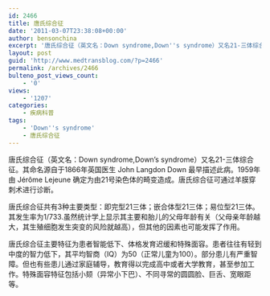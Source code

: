 ```yaml
---
id: 2466
title: 唐氏综合征
date: '2011-03-07T23:38:08+00:00'
author: bensonchina
excerpt: '唐氏综合征（英文名：Down syndrome,Down''s syndrome）又名21-三体综合征。其命名源自于1866年英国医生  John Langdon Down 最早描述此病。1959年由 Jérôme Lejeune 确定为由21号染色体的畸变造成。'
layout: post
guid: 'http://www.medtransblog.com/?p=2466'
permalink: /archives/2466
bulteno_post_views_count:
    - '0'
views:
    - '1207'
categories:
    - 疾病科普
tags:
    - 'Down''s syndrome'
    - 唐氏综合征
---
```


唐氏综合征（英文名：Down syndrome,Down’s syndrome）又名21-三体综合征。其命名源自于1866年英国医生 John Langdon Down 最早描述此病。1959年由 Jérôme Lejeune 确定为由21号染色体的畸变造成。唐氏综合征可通过羊膜穿刺术进行诊断。

唐氏综合征共有3种主要类型：即完型21三体；嵌合体型21三体；易位型21三体。其发生率为1/733.虽然统计学上显示其主要和胎儿的父母年龄有关（父母亲年龄越大，其生殖细胞发生突变的风险就越高），但其他的因素也可能发挥了作用。

唐氏综合征主要特征为患者智能低下、体格发育迟缓和特殊面容。患者往往有轻到中度的智力低下，其平均智商（IQ）为50（正常儿童为100）。部分患儿有严重智障。但也有些患儿通过家庭辅导，教育得以完成高中或者大学教育，甚至参加工作。特殊面容特征包括小颏（异常小下巴）、不同寻常的圆圆脸、巨舌、宽眼距等。